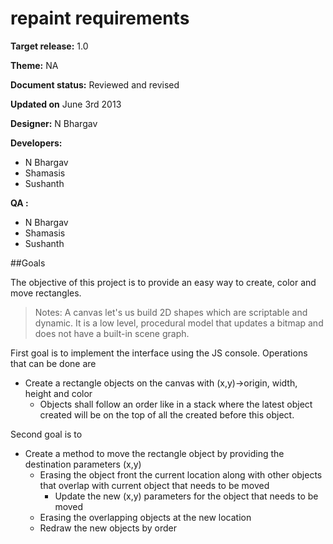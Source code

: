 repaint requirements
====================


**Target release:**
1.0

**Theme:**
NA

**Document status:**
Reviewed and revised

**Updated on**
June 3rd 2013

**Designer:**
N Bhargav

**Developers:**  
* N Bhargav  
* Shamasis  
* Sushanth

**QA :**  
* N Bhargav  
* Shamasis  
* Sushanth  

##Goals  

The objective of this project is to provide an easy way to create, color and move 
rectangles.  

> Notes:
A canvas let's us build 2D shapes which are scriptable and dynamic. It is a
low level, procedural model that updates a bitmap and does not have a built-in scene graph.

First goal is to implement the interface using the JS console.
Operations that can be done are  
* Create a rectangle objects on the canvas with (x,y)->origin, width, height and color  
    + Objects shall follow an order like in a stack where the latest object created will be on the top of all the created before this object.  

Second goal is to  
* Create a method to move the rectangle object by providing the destination parameters (x,y)
    + Erasing the object front the current location along with other objects that overlap with current object that needs to be moved
        - Update the new (x,y) parameters for the object that needs to be moved
    + Erasing the overlapping objects at the new location
    + Redraw the new objects by order